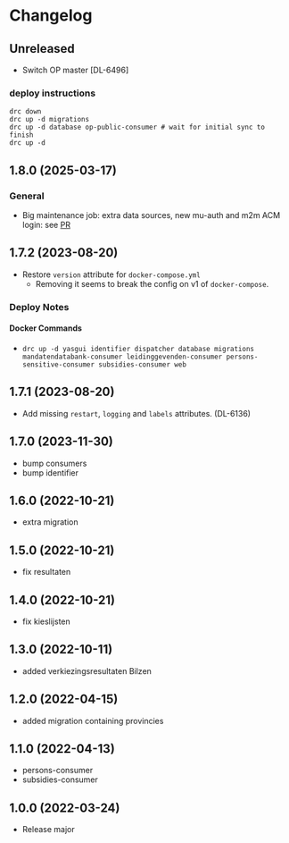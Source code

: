 # Changelog
## Unreleased
- Switch OP master [DL-6496]
### deploy instructions
```
drc down
drc up -d migrations
drc up -d database op-public-consumer # wait for initial sync to finish
drc up -d
```
## 1.8.0 (2025-03-17)
### General
  - Big maintenance job: extra data sources, new mu-auth and m2m ACM login: see [PR](https://github.com/lblod/app-digitaal-loket-data-warehouse/pull/7)
## 1.7.2 (2023-08-20)
- Restore `version` attribute for `docker-compose.yml`
  - Removing it seems to break the config on v1 of `docker-compose`.
### Deploy Notes
#### Docker Commands
- `drc up -d yasgui identifier dispatcher database migrations mandatendatabank-consumer leidinggevenden-consumer persons-sensitive-consumer subsidies-consumer web`
## 1.7.1 (2023-08-20)
- Add missing `restart`, `logging` and `labels` attributes. (DL-6136)
## 1.7.0 (2023-11-30)
- bump consumers
- bump identifier
## 1.6.0 (2022-10-21)
- extra migration
## 1.5.0 (2022-10-21)
- fix resultaten
## 1.4.0 (2022-10-21)
- fix kieslijsten
## 1.3.0 (2022-10-11)
- added verkiezingsresultaten Bilzen
## 1.2.0 (2022-04-15)
- added migration containing provincies
## 1.1.0 (2022-04-13)
- persons-consumer
- subsidies-consumer
## 1.0.0 (2022-03-24)
- Release major
